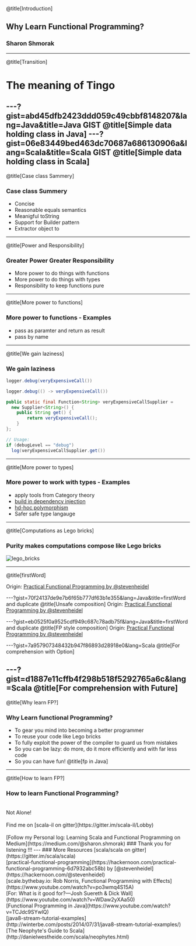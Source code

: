 @title[Introduction]
## Why Learn Functional Programming?

### Sharon Shmorak
---
@title[Transition]
# The meaning of Tingo
---?gist=abd45dfb2423ddd059c49cbbf8148207&lang=Java&title=Java GIST
@title[Simple data holding class in Java]
---?gist=06e83449bed463dc70687a686130906a&lang=Scala&title=Scala GIST
@title[Simple data holding class in Scala]
---
@title[Case class Sammery]
### Case class Summery
* Concise
* Reasonable equals semantics 
* Meanigful toString
* Support for Builder pattern
* Extractor object to 
---
@title[Power and Responsibility]
### Greater Power Greater Responsibility
* More power to do things with functions
* More power to do things with types 
* Responsibility to keep functions pure
---
@title[More power to functions]
### More power to functions - Examples
* pass as paramter and return as result
* pass by name 
---
@title[We gain laziness]
### We gain laziness
```java
logger.debug(veryExpensiveCall())
```
```java
logger.debug(() -> veryExpensiveCall())
```
```java
public static final Function<String> veryExpensiveCallSupplier = 
  new Supplier<String>() {
    public String get() {
        return veryExpensiveCall();
    }
}; 

// Usage:
if (debugLevel == "debug")
  log(veryExpensiveCallSupplier.get())
```
---
@title[More power to types]
### More power to work with types - Examples
* apply tools from Category theory
* [build in dependency injection](https://www.youtube.com/watch?v=ZasXwtTRkio)
* [hd-hoc polymorphism](https://www.youtube.com/watch?v=1e9tcymPl7w)
* Safer safe type langauge
---
@title[Computations as Lego bricks]
### Purity makes computations compose like Lego bricks
![lego_bricks](https://upload.wikimedia.org/wikipedia/commons/0/0f/2_duplo_lego_bricks.jpg)

---
@title[firstWord]
<script src="https://gist.github.com/stevenheidel/a374c47b11af279ff6be89faed37ff50.js"></script>
<script src="https://gist.github.com/stevenheidel/70f24137de9e7b6f65b777df63b1e355.js"></script>
<script src="https://gist.github.com/stevenheidel/eb0525f0a9525cdf949c687c78adb75f.js"></script>
Origin: [Practical Functional Programming by @stevenheidel](https://hackernoon.com/practical-functional-programming-6d7932abc58b)

---?gist=70f24137de9e7b6f65b777df63b1e355&lang=Java&title=firstWord and duplicate
@title[Unsafe composition]
Origin: [Practical Functional Programming by @stevenheidel](https://hackernoon.com/practical-functional-programming-6d7932abc58b)

---?gist=eb0525f0a9525cdf949c687c78adb75f&lang=Java&title=firstWord and duplicate
@title[FP style composition]
Origin: [Practical Functional Programming by @stevenheidel](https://hackernoon.com/practical-functional-programming-6d7932abc58b)

---?gist=7a957907348432b947f86893d28918e0&lang=Scala
@title[For comprehension with Option]

---?gist=d1887e11cffb4f298b518f5292765a6c&lang=Scala
@title[For comprehension with Future]
---
@title[Why learn FP?]
### Why Learn functional Programming?
* To gear you mind into becoming a better programmer
* To reuse your code like Lego bricks
* To fully exploit the power of the compiler to guard us from mistakes
* So you can be lazy: do more, do it more efficiently and with far less code 
* So you can have fun!
@title[fp in Java]
---
@title[How to learn FP?]
### How to learn Functional Programming?
<br>
Not Alone! 
<br>
<br>
Find me on [scala-il on gitter](https://gitter.im/scala-il/Lobby)
<br>
<br>
[Follow my Personal log: Learning Scala and Functional Programming on Medium](https://medium.com/@sharon.shmorak)
### Thank you for listening !!!
---
### More Resources 
[scala/scala on gitter](https://gitter.im/scala/scala)
<br>
[practical-functional-programming](https://hackernoon.com/practical-functional-programming-6d7932abc58b) by [@stevenheidel](https://hackernoon.com/@stevenheidel)
<br>
[scale.bythebay.io: Rob Norris, Functional Programming with Effects](https://www.youtube.com/watch?v=po3wmq4S15A)
<br>
[For: What is it good for?—Josh Suereth & Dick Wall](https://www.youtube.com/watch?v=WDaw2yXAa50)
<br>
[Functional Programming in Java](https://www.youtube.com/watch?v=TCJdc9SYwlQ)
<br>
[java8-stream-tutorial-examples](http://winterbe.com/posts/2014/07/31/java8-stream-tutorial-examples/)
<br>
[The Neophyte's Guide to Scala](http://danielwestheide.com/scala/neophytes.html)
<br>
